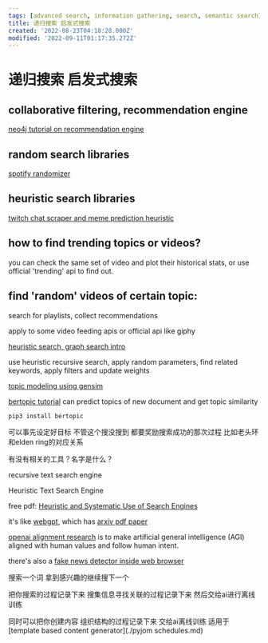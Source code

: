 ```yaml
---
tags: [advanced search, information gathering, search, semantic search]
title: 递归搜索 启发式搜索
created: '2022-08-23T04:18:28.000Z'
modified: '2022-09-11T01:17:35.272Z'
---
```


# 递归搜索 启发式搜索

## collaborative filtering, recommendation engine

[neo4j tutorial on recommendation engine](https://neo4j.com/blog/collaborative-filtering-creating-teams/)

## random search libraries

[spotify randomizer](https://github.com/imdadahad/find-random-spotify-songs/blob/master/spotify_client.py)

## heuristic search libraries

[twitch chat scraper and meme prediction heuristic](https://github.com/epeguero/twitch-meme-scraper)

## how to find trending topics or videos?

you can check the same set of video and plot their historical stats, or use official 'trending' api to find out.

## find 'random' videos of certain topic:

search for playlists, collect recommendations

apply to some video feeding apis or official api like giphy

[heuristic search, graph search intro](https://zhuanlan.zhihu.com/p/384614837)

use heuristic recursive search, apply random parameters, find related keywords, apply filters and update weights

[topic modeling using gensim](https://blog.csdn.net/pipisorry/article/details/46447561)

[bertopic tutorial](https://hackernoon.com/nlp-tutorial-topic-modeling-in-python-with-bertopic-372w35l9) can predict topics of new document and get topic similarity

```bash
pip3 install bertopic
```

可以事先设定好目标 不管这个搜没搜到 都要奖励搜索成功的那次过程 比如老头环和elden ring的对应关系

有没有相关的工具？名字是什么？

recursive text search engine

Heuristic Text Search Engine

free pdf: [Heuristic and Systematic Use of Search Engines](https://academic.oup.com/jcmc/article/12/3/778/4582966?login=false)

it's like [webgpt](https://gpt3demo.com/apps/webgpt), which has [arxiv pdf paper](https://arxiv.org/pdf/2112.09332.pdf)

[openai alignment research](https://openai.com/alignment/) is to make artificial general intelligence (AGI) aligned with human values and follow human intent.

there's also a [fake news detector inside web browser](https://github.com/meghu2791/evaluateNeuralFakenewsDetectors)

搜索一个词 拿到感兴趣的继续搜下一个

把你搜索的过程记录下来 搜集信息寻找关联的过程记录下来 然后交给ai进行离线训练

同时可以把你创建内容 组织结构的过程记录下来 交给ai离线训练 适用于[template based content generator](./pyjom schedules.md)
